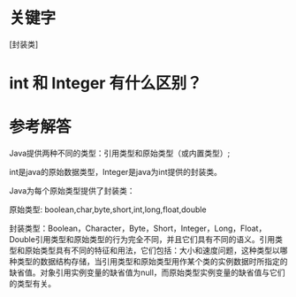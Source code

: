 # 关键字

\[封装类\]

# int  和 Integer 有什么区别？

# 参考解答

Java提供两种不同的类型：引用类型和原始类型（或内置类型）;

int是java的原始数据类型，Integer是java为int提供的封装类。

Java为每个原始类型提供了封装类：

原始类型: boolean,char,byte,short,int,long,float,double

封装类型：Boolean，Character，Byte，Short，Integer，Long，Float，Double引用类型和原始类型的行为完全不同，并且它们具有不同的语义。引用类型和原始类型具有不同的特征和用法，它们包括：大小和速度问题，这种类型以哪种类型的数据结构存储，当引用类型和原始类型用作某个类的实例数据时所指定的缺省值。对象引用实例变量的缺省值为null，而原始类型实例变量的缺省值与它们的类型有关。



